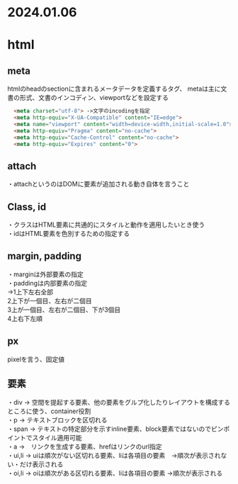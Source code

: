 2024.01.06
=============
# html

## meta
htmlのheadのsectionに含まれるメータデータを定義するタグ、
metaは主に文書の形式、文書のインコディン、viewportなどを設定する
```html
  <meta charset="utf-8"> ->文字のincodingを指定
  <meta http-equiv="X-UA-Compatible" content="IE=edge">
  <meta name="viewport" content="width=device-width,initial-scale=1.0"> -> モバイルでウェブがどう表示されるかを制御するタグ
  <meta http-equiv="Pragma" content="no-cache">
  <meta http-equiv="Cache-Control" content="no-cache">
  <meta http-equiv="Expires" content="0">
```

## attach
・attachというのはDOMに要素が追加される動き自体を言うこと

## Class, id
・クラスはHTML要素に共通的にスタイルと動作を適用したいとき使う<br>
・idはHTML要素を色別するための指定する

## margin, padding
・marginは外部要素の指定<br>
・paddingは内部要素の指定<br>
→1上下左右全部<br>
2上下が一個目、左右が二個目<br>
3上が一個目、左右が二個目、下が3個目<br>
4上右下左順

## px
pixelを言う、固定値

## 要素
・div -> 空間を提起する要素、他の要素をグルプ化したりレイアウトを構成するところに使う、container役割<br>
・p -> テキストブロックを区切れる<br>
・span -> テキストの特定部分を示すinline要素、block要素ではないのでピンポイントでスタイル適用可能<br>
・a ->　リンクを生成する要素、hrefはリンクのurl指定<br>
・ui,li -> uiは順次がない区切れる要素、liは各項目の要素　→順次が表示されない・だけ表示される<br>
・oi,li -> oiは順次がある区切れる要素、liは各項目の要素 →順次が表示される<br>